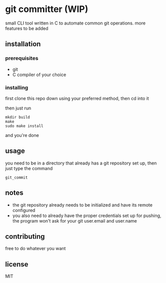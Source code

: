# git committer (WIP)

small CLI tool written in C to automate common git operations. more features to be added

## installation
### prerequisites
 * git
 * C compiler of your choice

### installing

first clone this repo down using your preferred method, then cd into it

then just run
```
mkdir build
make
sudo make install
```
and you're done

## usage

you need to be in a directory that already has a git repository set up, then just type the command
```
git_commit
```

## notes

 * the git repository already needs to be initialized and have its remote configured
 * you also need to already have the proper credentials set up for pushing, the program won't ask for your git user.email and user.name

## contributing

free to do whatever you want

## license

MIT
